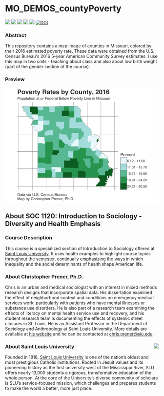 # MO_DEMOS_countyPoverty

[![](https://img.shields.io/badge/extent-missouri-red.svg)](https://github.com/slu-soc1120/MO_DEMOS_countyPoverty/)
[![](https://img.shields.io/badge/category-census%20geography-orange.svg)](https://github.com/slu-soc1120/MO_DEMOS_countyPoverty/)
[![](https://img.shields.io/github/release/slu-soc1120/MO_DEMOS_countyPoverty.svg?label=version)](https://github.com/slu-soc1120/MO_DEMOS_countyPoverty/releases)
[![](https://img.shields.io/github/last-commit/slu-soc1120/MO_DEMOS_countyPoverty.svg)](https://github.com/slu-soc1120/MO_DEMOS_countyPoverty/commits/master)
[![](https://img.shields.io/github/repo-size/slu-soc1120/MO_DEMOS_countyPoverty.svg)](https://github.com/slu-soc1120/MO_DEMOS_countyPoverty/)
[![DOI](https://zenodo.org/badge/129010497.svg)](https://zenodo.org/badge/latestdoi/129010497)

### Abstract
This repository contains a map image of counties in Missouri, colored by their 2016 estimated poverty rate. These data were obtained from the U.S. Census Bureau's 2016 5-year American Community Survey estimates. I use this map in two units - teaching about class and also about low birth weight (part of the gender section of the course).

### Preview
![preview](2016/results/povertyMap16-trans.png)

## About SOC 1120: Introduction to Sociology - Diversity and Health Emphasis
### Course Description
This course is a specialized section of Introduction to Sociology offered at [Saint Louis University](http://wwww.slu.edu). It uses health examples to highlight course topics throughout the semester, continually emphasizing the ways in which inequality and the social determinants of health shape American life.

### About Christopher Prener, Ph.D.
Chris is an urban and medical sociologist with an interest in mixed methods research designs that incorporate spatial data. His dissertation examined the effect of neighborhood context and conditions on emergency medical services work, particularly with patients who have mental illnesses or substance use disorders. He is also part of a research team examining the effects of literacy on mental health service use and recovery, and his student research team is documenting the effects of systemic street closures in St. Louis. He is an Assistant Professor in the Department of Sociology and Anthropology at Saint Louis University. More details are available at [his website](https://chris-prener.github.io) and he can be contacted at [chris.prener@slu.edu](mailto:chris.prener@slu.edu).

### About Saint Louis University <img src="https://slu-soc5650.github.io/images/sluLogo.png" align="right" />
Founded in 1818, [Saint Louis University](http://wwww.slu.edu) is one of the nation’s oldest and most prestigious Catholic institutions. Rooted in Jesuit values and its pioneering history as the first university west of the Mississippi River, SLU offers nearly 13,000 students a rigorous, transformative education of the whole person. At the core of the University’s diverse community of scholars is SLU’s service-focused mission, which challenges and prepares students to make the world a better, more just place.
